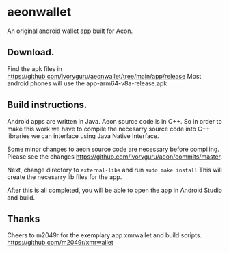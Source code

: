 # aeonwallet

An original android wallet app built for Aeon.

## Download.

Find the apk files in https://github.com/ivoryguru/aeonwallet/tree/main/app/release
Most android phones will use the app-arm64-v8a-release.apk

## Build instructions.

Android apps are written in Java. Aeon source code is in C++. So in order to make this work we have to compile the necesarry source code into C++ libraries we can interface using Java Native Interface.

Some minor changes to aeon source code are necessary before compiling. 
Please see the changes https://github.com/ivoryguru/aeon/commits/master.

Next, change directory to `external-libs` and run `sudo make install`
This will create the necesarry lib files for the app.

After this is all completed, you will be able to open the app in Android Studio and build.

## Thanks

Cheers to m2049r for the exemplary app xmrwallet and build scripts.
https://github.com/m2049r/xmrwallet

